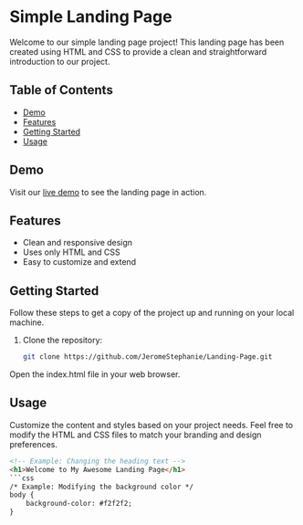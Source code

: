 # Simple Landing Page

Welcome to our simple landing page project! This landing page has been created using HTML and CSS to provide a clean and straightforward introduction to our project.

## Table of Contents
- [Demo](#demo)
- [Features](#features)
- [Getting Started](#getting-started)
- [Usage](#usage)

## Demo
Visit our [live demo]( https://jeromestephanie.github.io/Landing-Page/) to see the landing page in action.

## Features
- Clean and responsive design
- Uses only HTML and CSS
- Easy to customize and extend

## Getting Started
Follow these steps to get a copy of the project up and running on your local machine.

1. Clone the repository:
   ```bash
   git clone https://github.com/JeromeStephanie/Landing-Page.git

Open the index.html file in your web browser.

## Usage
Customize the content and styles based on your project needs. Feel free to modify the HTML and CSS files to match your branding and design preferences.
```HTML
<!-- Example: Changing the heading text -->
<h1>Welcome to My Awesome Landing Page</h1>
```css
/* Example: Modifying the background color */
body {
    background-color: #f2f2f2;
}
